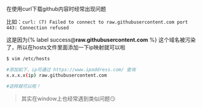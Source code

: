 在使用curl下载github内容时经常出现问题

比如：`curl: (7) Failed to connect to raw.githubusercontent.com port 443: Connection refused`

<!--more-->

这是因为{% label success@**raw.githubusercontent.com** %} 这个域名被污染了，所以在hosts文件里面添加一下ip映射就可以啦

```sh
$ vim /etc/hosts

#添加如下，ip可通过 https://www.ipaddress.com/ 查询 
x.x.x.x(ip) raw.githubusercontent.com

#这样就可以啦！
```

> 其实在window上也经常遇到类似问题:smirk:

 